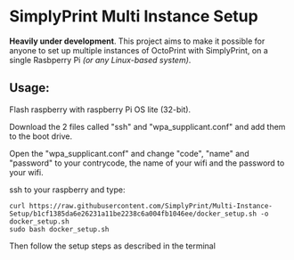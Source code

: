 # SimplyPrint Multi Instance Setup
**Heavily under development**. This project aims to make it possible for anyone to set up multiple instances of OctoPrint with SimplyPrint, on a single Rasbperry Pi _(or any Linux-based system)_.

## Usage:

Flash raspberry with raspberry Pi OS lite (32-bit).

Download the 2 files called "ssh" and "wpa_supplicant.conf" and add them to the boot drive.

Open the "wpa_supplicant.conf" and change "code", "name" and "password" to your contrycode, the name of your wifi and the password to your wifi.

ssh to your raspberry and type:

```shell
curl https://raw.githubusercontent.com/SimplyPrint/Multi-Instance-Setup/b1cf1385da6e26231a11be2238c6a004fb1046ee/docker_setup.sh -o docker_setup.sh
sudo bash docker_setup.sh
```

Then follow the setup steps as described in the terminal